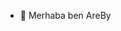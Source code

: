 - 👋 Merhaba ben AreBy

<!---
alikocaaga0/alikocaaga0 is a ✨ special ✨ repository because its `README.md` (this file) appears on your GitHub profile.
You can click the Preview link to take a look at your changes.
--->
